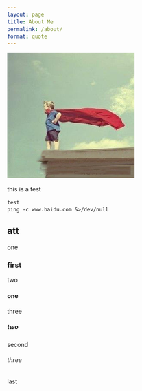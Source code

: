```yaml
---
layout: page
title: About Me
permalink: /about/
format: quote
---
```


![cobbler](/images/photo.jpg)

this is a test

``` shell
test
ping -c www.baidu.com &>/dev/null
```

## att  
one

### first  
two

#### one  
three

##### two  
second

###### three  
last